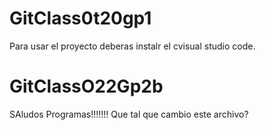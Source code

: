 # GitClass0t20gp1

Para usar el proyecto deberas instalr el cvisual studio code.
# GitClassO22Gp2b

SAludos Programas!!!!!!!
Que tal que cambio este archivo?
